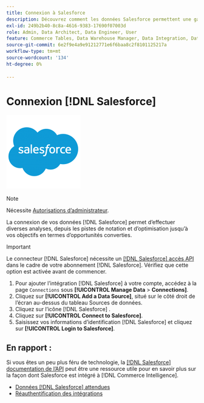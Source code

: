 ```yaml
---
title: Connexion à Salesforce
description: Découvrez comment les données Salesforce permettent une gamme d’analyses, depuis les pistes de notation et d’optimisation jusqu’à vos objectifs en termes d’opportunités converties.
exl-id: 249b2b40-8c8a-4616-9383-17690f07003d
role: Admin, Data Architect, Data Engineer, User
feature: Commerce Tables, Data Warehouse Manager, Data Integration, Data Import/Export
source-git-commit: 6e2f9e4a9e91212771e6f6baa8c2f8101125217a
workflow-type: tm+mt
source-wordcount: '134'
ht-degree: 0%

---
```


# Connexion [!DNL Salesforce]

![](../../../assets/Salesforce_Logo.png)

>[!NOTE]
>
>Nécessite [Autorisations d’administrateur](../../../administrator/user-management/user-management.md).

La connexion de vos données [!DNL Salesforce] permet d’effectuer diverses analyses, depuis les pistes de notation et d’optimisation jusqu’à vos objectifs en termes d’opportunités converties.

>[!IMPORTANT]
>
>Le connecteur [!DNL Salesforce] nécessite un [[!DNL Salesforce] accès API](../integrations/salesforce.md) dans le cadre de votre abonnement [!DNL Salesforce]. Vérifiez que cette option est activée avant de commencer.

1. Pour ajouter l’intégration [!DNL Salesforce] à votre compte, accédez à la page `Connections` sous **[!UICONTROL Manage Data** > **Connections]**.
1. Cliquez sur **[!UICONTROL Add a Data Source]**, situé sur le côté droit de l’écran au-dessus du tableau Sources de données.
1. Cliquez sur l’icône [!DNL Salesforce] .
1. Cliquez sur **[!UICONTROL Connect to Salesforce]**.
1. Saisissez vos informations d’identification [!DNL Salesforce] et cliquez sur **[!UICONTROL Login to Salesforce]**.

## En rapport :

Si vous êtes un peu plus féru de technologie, la [[!DNL Salesforce] documentation de l’API](https://developer.salesforce.com/docs/atlas.en-us.api_rest.meta/api_rest/intro_what_is_rest_api.htm) peut être une ressource utile pour en savoir plus sur la façon dont Salesforce est intégré à [!DNL Commerce Intelligence].

* [Données  [!DNL Salesforce] attendues](../integrations/salesforce-data.md)
* [Réauthentification des intégrations](https://experienceleague.adobe.com/docs/commerce-knowledge-base/kb/how-to/mbi-reauthenticating-integrations.html?lang=fr)
